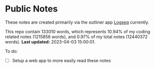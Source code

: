 # Public Notes

These notes are created primarily via the outliner app [Logseq](https://github.com/logseq/logseq) currently.

This repo contain 133010 words, which represents 10.94% of my coding related notes (1215856 words), and 0.97% of my total notes (12440372 words). **Last updated:** 2023-04-03 15:00:01. 

To do:

- [ ] Setup a web app to more easily read these notes
